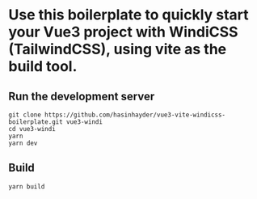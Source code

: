 # Use this boilerplate to quickly start your Vue3 project with WindiCSS (TailwindCSS), using vite as the build tool. 

## Run the development server
```
git clone https://github.com/hasinhayder/vue3-vite-windicss-boilerplate.git vue3-windi
cd vue3-windi
yarn
yarn dev
```

## Build
```
yarn build
```

